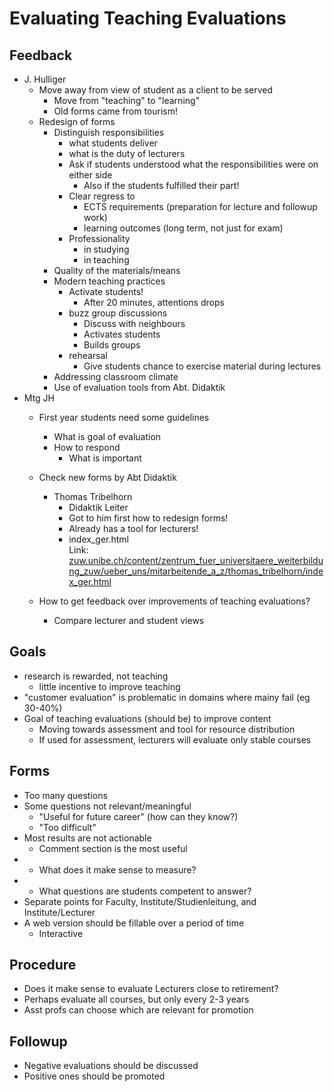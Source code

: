 # Evaluating Teaching Evaluations  
  
## Feedback  
  
* J. Hulliger  
    * Move away from view of student as a client to be served  
        * Move from "teaching" to "learning"  
        * Old forms came from tourism!  
    * Redesign of forms  
        * Distinguish responsibilities  
            * what students deliver  
            * what is the duty of lecturers  
            * Ask if students understood what the responsibilities were on either side  
                * Also if the students fulfilled their part!  
            * Clear regress to  
                * ECTS requirements (preparation for lecture and followup work)  
                * learning outcomes (long term, not just for exam)  
            * Professionality  
                * in studying  
                * in teaching  
        * Quality of the materials/means  
        * Modern teaching practices  
            * Activate students!  
                * After 20 minutes, attentions drops  
            * buzz group discussions  
                * Discuss with neighbours  
                * Activates students  
                * Builds groups  
            * rehearsal  
                * Give students chance to exercise material during lectures  
        * Addressing classroom climate  
        * Use of evaluation tools from Abt. Didaktik  
* Mtg JH  
    * First year students need some guidelines  
        * What is goal of evaluation  
        * How to respond  
            * What is important  
    * Check new forms by Abt Didaktik  
        * Thomas Tribelhorn  
            * Didaktik Leiter  
            * Got to him first how to redesign forms!  
            * Already has a tool for lecturers!  
            * index_ger.html  
                Link: [zuw.unibe.ch/content/zentrum_fuer_universitaere_weiterbildung_zuw/ueber_uns/mitarbeitende_a_z/thomas_tribelhorn/index_ger.html][1]  
  
    * How to get feedback over improvements of teaching evaluations?  
        * Compare lecturer and student views  
  
## Goals  
  
* research is rewarded, not teaching  
    * little incentive to improve teaching  
* "customer evaluation" is problematic in domains where mainy fail (eg 30-40%)  
* Goal of teaching evaluations (should be) to improve content  
    * Moving towards assessment and tool for resource distribution  
    * If used for assessment, lecturers will evaluate only stable courses  
  
## Forms  
  
* Too many questions  
* Some questions not relevant/meaningful  
    * "Useful for future career" (how can they know?)  
    * "Too difficult"  
* Most results are not actionable  
    * Comment section is the most useful  
* * What does it make sense to measure?  
* * What questions are students competent to answer?  
* Separate points for Faculty, Institute/Studienleitung, and Institute/Lecturer  
* A web version should be fillable over a period of time  
    * Interactive  
  
## Procedure  
  
* Does it make sense to evaluate Lecturers close to retirement?  
* Perhaps evaluate all courses, but only every 2-3 years  
* Asst profs can choose which are relevant for promotion  
  
## Followup  
  
* Negative evaluations should be discussed  
* Positive ones should be promoted  
  
[1]: http://www.zuw.unibe.ch/content/zentrum_fuer_universitaere_weiterbildung_zuw/ueber_uns/mitarbeitende_a_z/thomas_tribelhorn/index_ger.html  
